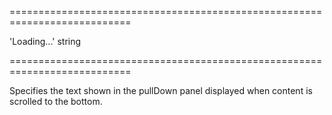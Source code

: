 <!--**
/*-------------------------------------------
    Auto-generated file. Do not modify.
-------------------------------------------

**-->
===========================================================================
<!--default-->'Loading...'<!--/default-->
<!--type-->string<!--/type-->
===========================================================================

<!--shortDescription-->
Specifies the text shown in the pullDown panel displayed when content is scrolled to the bottom.
<!--/shortDescription-->

<!--fullDescription-->

<!--/fullDescription-->
